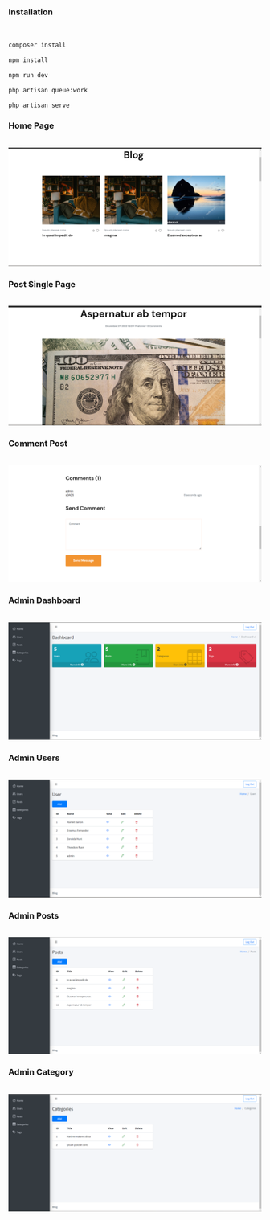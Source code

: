 ### Installation

<br >

```
composer install
```

```
npm install
```

```
npm run dev
```

```
php artisan queue:work
```

```
php artisan serve
```


### Home Page

<br />

<img  src="blog-images/home.png" />


### Post Single Page

<br />

<img  src="blog-images/single_post.png" />


### Comment Post

<br />

<img  src="blog-images/comments.png" />


### Admin Dashboard

<br />

<img  src="blog-images/admin.png" />


### Admin Users

<br />

<img  src="blog-images/admin_user.png" />


### Admin Posts

<br />

<img  src="blog-images/admin_posts.png" />


### Admin Category

<br />

<img  src="blog-images/admin_category.png" />


